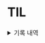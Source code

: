 # TIL

<details>
<summary>기록 내역</summary>

> `230220`  
> - 코테 : 그래프와 탐색(DFS, BFS)  
> - 회사 알아봐야 하는데 갑자기 비관론에 빠짐  

> `230217`
> - 코테 : 스택 2 - 오아시스 재결합  
> - 풀이 완 : 히스토그램이랑 비슷한 듯 다르다. 몇 시간을 썼는지 모르겠지만 이미지 파일로 풀이를 올려놨다..

> `230216`
> - 코테 : 스택 2 - 오등큰수, 히스토그램
> - 히스토그램의 경우 분할 정복에도 나왔었는데, 오히려 스택을 이용한 풀이가 이해가 쉬웠다. 직접 생각하라고 하면 못하겠지만.
> - 그래도 그 때 스택을 이용한 풀이법도 알아둬서 오늘 한 건 복습에 가까웠다. 그래도 디테일까지 기억하는 건 쉬운 게 아니긴 했다.

> `230215`
> - 코테 : 스택 2 - 오큰수  
> - 잘 모르겠으면 답지를 보면서 원리를 알고 그걸 염두에 두면서 직접 풀어보는 게 좋겠다  
> - 혼자 머리 쥐어짜면 시간을 좀 많이 잡아먹기 때문에..

> `230214`
> - 코테 : 스택 2 // 코테는 하루에 1문제씩 풀자 : 여유가 생기면 팍팍 나가자
> - 답지를 보면 쉽게쉽게 푸는데, 조건을 너무 복잡하게 생각하는 경향이 있는 것 같다.

> `230213`  
> - 코테 : DP2 마무리
> - 코테 공부하다보니까 자소서 쓸 시간이 없다. 자소서들을 좀 쓴 다음에 다시 공부해야겠다
> - 코테는 볼 수도 있고 다른 걸로 대체될 수 있지만 자소서나 포폴은 꼭 있어야 하니께?

> `230210`
> - 코테 : DP2
> - 오늘은 왠지 의욕이 없읍니다

> `230209`
> - 코테 : 우선순위 큐, DP2(이거 1문제가 우선순위큐 3문제보다 오래 걸림)  
> - 자소서 : 코테하다보면 시간이 훅 간다;

> `230208`
> - 코테 : 이분 탐색 마무리(k번쨰 수 복습 & LIS)  

> `230207`  
>  - 코테 : 이분 탐색(어렵다 : k번째수부터 다시 계속)

> `230206`  
> - 코테 : 가장 긴 정사각형 스택 풀이 복습 및 분할 정복 풀이 
> - 자소서 작성 시작 : 프로젝트 pdf 정리 & 자유 형식 작성 ㄱ

> `230203`
> - 코테 : 분할 정복(2)
> - 가장 큰 히스토그램 직사각형 문제 마무리 해야 함  
>   - 스택을 이용한 풀이는 그래도 이해가 가는데(직접 구현하라고 하면 또 막히겠지만)   
>   - 분할정복으로 푸는 방법은 어떻게 해야 하는지 감이 안 온다  
>   - 플레 5의 벽.. 높다!

> `230202`
> - 코테 : 분할 정복(1)  
> - 기억할 내용 : 페르마의 소정리, 곱셈 빨리 하기 

> `230201`
> - 코테 : 스택 + 큐와 덱 다 끝냄  

> `230131`  
> - 코테 : 누적합(체스판 칠하기2) + 그리디 알고리즘

> `230130`
> - 코테 : 누적합 - 체스판 다시 칠하기부터 계속해야 함  

> `230127`
> - 코테 : DP 마무리 - 그러나 마무리가 아닌..(진도 상 다 풀고 가긴 하지만 완전히 캐치했다고 하긴 힘들다.)

> `230126`  
> - 코테 : DP : DP 그 자체보다도 이걸 어떻게 이용하고 점화식을 어떻게 세우느냐가 더 어려운 것 같다.

> `230124`  
> - 코테 준비 : DP 시작  // 피보나치 수열일 줄은 몰랐다

> `230120`  
> - 코테 준비 : 백트래킹 완료

> `230119`  
> - 코테 연습 : 백트래킹 - N-Queens 제대로 정리 & 풀이 필요

> `230118`  
> - 코테 연습 : 정수론 마무리

> `230117`
> - 코테 연습 : 정수론 "검문"부터 계속 ㄱㄱ

> `230116`  
> 1) 코테 연습 : 재귀, 브루탈포스, 집합과 맵(바로 다음으로 넘어감)  

> `230113`  
> 1) 코테 연습 : 정렬, 재귀

> `230112`  
> 1) 코테 연습 : 정렬(선택, 삽입, 퀵, 카운팅)

> `230111`  
> 1) 코테 연습 : 소수, 2차원 행렬 (다 까먹었네 ㄷㄷ)


> `230110`  
> 1) 컨테이너에 주피터 띄우고 MLFlow 연동하기 : 주피터를 띄우는 건 성공했으나 리소스를 상당히 잡아먹음. 컨테이너를 더 띄우는 건 노트북 환경에선 불가능할 것 같고, 클라우드에서 해야할 것 같다.   
> 실패했지만 정리해놓은 파일이 아까워서 `Failed` 폴더를 만들었고, 새로 알게된 도커에 대한 내용은 도커 파일로 이동시켰다.  
> 2) 구글 트렌드 시각화 : `simple_projects/google_trends/`에 저장. `pytrends`를 이용해 긁어온 뒤 시각화  


> `230105`
> `/FromObsidian` : `ML엔지니어를 위한 MLops` 끝(8-2)까지 완료
> 실습 파일은 [레포지토리](https://github.com/dowrave/MLOpsForMLE)에 추가함

> `230104`
> `/FromObsidian` : `ML엔지니어를 위한 MLops` 7-6까지 완료

> `230103`
> `/FromObsidian` : `ML엔지니어를 위한 MLops` 7-2까지 완료  
> 작동이 안되는 내용이 있어 `Pull Request`란 걸 처음 해봄

> `230102`  
> `/FromObsidian` : `ML엔지니어를 위한 MLops` 6-1까지 완료

> `221228` : `공부 메모/data science/kubeflow`   
로컬 환경에서 `kubeflow pod`을 띄우는 과정에서 렉이 엄청 발생해서 실습을 진행할 수 없음  
  같은 분께서 작성한 `docker` & `mlflow`를 이용한 `mlops` 가이드가 있어서 그걸로 바꿈

</details>
